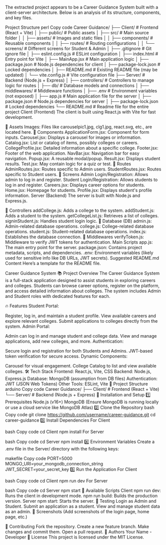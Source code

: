 The extracted project appears to be a Career Guidance System built with a client-server architecture. Below is an analysis of its structure, components, and key files.

Project Structure
perl
Copy code
Career Guidance/
├── Client/                # Frontend (React + Vite)
│   ├── public/            # Public assets
│   ├── src/               # Main source folder
│   │   ├── assets/        # Images and static files
│   │   ├── components/    # Reusable components
│   │   ├── routes/        # Routing configurations
│   │   └── screens/       # Different screens for Student & Admin
│   ├── .gitignore         # Git ignore file
│   ├── eslint.config.js   # ESLint configuration
│   ├── index.html         # Entry point for Vite
│   ├── MainApp.jsx        # Main application logic
│   ├── package.json       # Node.js dependencies for client
│   ├── package-lock.json  # Locked dependencies
│   ├── README.md          # Existing README file (may be updated)
│   └── vite.config.js     # Vite configuration file
├── Server/                # Backend (Node.js + Express)
│   ├── controllers/       # Controllers to manage logic for routes
│   ├── db/                # Database models and connections
│   ├── middlewares/       # Middleware functions
│   ├── .env               # Environment variables (not exposed)
│   ├── app.js             # Main application file for the server
│   ├── package.json       # Node.js dependencies for server
│   ├── package-lock.json  # Locked dependencies
└── README.md              # Readme file for the entire project
Client (Frontend)
The client is built using React.js with Vite for fast development.

📁 Assets
Images: Files like carouselpic1.jpg, clg1.jpg, react.svg, etc., are located here.
📁 Components
ApplicationForm.jsx: Component for form inputs.
Carousel.jsx: Displays a carousel for images or information.
Catalog.jsx: List or catalog of items, possibly colleges or careers.
CollegeProfile.jsx: Detailed information about a specific college.
Footer.jsx: Footer of the web application.
NavBar.jsx: Navigation bar for easy navigation.
Popup.jsx: A reusable modal/popup.
Result.jsx: Displays student results.
Test.jsx: May contain logic for a quiz or test.
📁 Routes
AdminRoutes.jsx: Routes specific to Admin users.
StudentRoutes.jsx: Routes specific to Student users.
📁 Screens
Admin Login/Registration: Allows admin to log in and register.
Student Login/Registration: Allows students to log in and register.
Careers.jsx: Displays career options for students.
Home.jsx: Homepage for students.
Profile.jsx: Displays student's profile information.
Server (Backend)
The server is built with Node.js and Express.js.

📁 Controllers
addCollege.js: Adds a college to the system.
addStudent.js: Adds a student to the system.
getCollegeList.js: Retrieves a list of colleges.
signinStudent.js: Handles student login logic.
📁 Database (DB)
admin.js: Admin-related database operations.
college.js: College-related database operations.
student.js: Student-related database operations.
index.js: Establishes the database connection.
📁 Middlewares
verifyToken.js: Middleware to verify JWT tokens for authentication.
Main Scripts
app.js: The main entry point for the server.
package.json: Contains project metadata, scripts, and dependencies.
.env: Environment variables (likely used for sensitive info like DB URLs, JWT secrets).
Suggested README.md Content
Here’s a template for the README file.

Career Guidance System
📚 Project Overview
The Career Guidance System is a full-stack application designed to assist students in exploring careers and colleges. Students can browse career options, register on the platform, and access detailed information about colleges. The system includes Admin and Student roles with dedicated features for each.

🔥 Features
Student Portal:

Register, log in, and maintain a student profile.
View available careers and explore relevant colleges.
Submit applications to colleges directly from the system.
Admin Portal:

Admin can log in and manage student and college data.
View and manage applications, add new colleges, and more.
Authentication:

Secure login and registration for both Students and Admins.
JWT-based token verification for secure access.
Dynamic Components:

Carousel for visual engagement.
College Catalog to list and view available colleges.
🛠️ Tech Stack
Frontend: React.js, Vite, CSS
Backend: Node.js, Express.js
Database: MongoDB (assumption from DB files)
Authentication: JWT (JSON Web Tokens)
Other Tools: ESLint, Vite
📂 Project Structure
arduino
Copy code
Career Guidance/
├── Client/               # Frontend (React + Vite)
└── Server/               # Backend (Node.js + Express)
🚀 Installation and Setup
1️⃣ Prerequisites
Node.js (v16+)
MongoDB (Ensure MongoDB is running locally or use a cloud service like MongoDB Atlas)
2️⃣ Clone the Repository
bash
Copy code
git clone https://github.com/username/career-guidance.git
cd career-guidance
3️⃣ Install Dependencies
For Client

bash
Copy code
cd Client
npm install
For Server

bash
Copy code
cd Server
npm install
4️⃣ Environment Variables
Create a .env file in the Server/ directory with the following keys:

makefile
Copy code
PORT=5000
MONGO_URI=your_mongodb_connection_string
JWT_SECRET=your_secret_key
5️⃣ Run the Application
For Client

bash
Copy code
cd Client
npm run dev
For Server

bash
Copy code
cd Server
npm start
🔗 Available Scripts
Client
npm run dev: Runs the client in development mode.
npm run build: Builds the production version.
Server
npm start: Starts the server.
🧪 Testing
Login as Admin and Student.
Submit an application as a student.
View and manage student data as an admin.
📸 Screenshots
(Add screenshots of the login page, home page, etc.)

🙌 Contributing
Fork the repository.
Create a new feature branch.
Make changes and commit them.
Open a pull request.
🤝 Authors
Your Name - Developer
📃 License
This project is licensed under the MIT License.